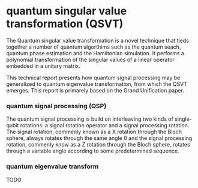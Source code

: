 # quantum singular value transformation (QSVT)

The Quantum singular value transformation is a novel technique that tieds together a number of quantum algorthims such as the quantum seach, quantum phase estimation and the Hamiltonian simulation. It performs a polynomial transformation of the singular values of a linear operator embedded in a unitary matrix. 

This technical report presents how quantum signal processing may be generalized to quantum eigenvalue transformation, from which the QSVT emerges. This report is primarely based on the Grand Unification paper. 

### quantum signal processing (QSP)
The quantum signal processing is build on interleaving two kinds of single-qubit rotations: a signal rotation operator and a signal processing rotation. 
The signal rotation, commenly known as a X rotation through the Bloch sphere, always rotates through the same angle θ and the signal processing rotation, commenly know as a Z rotation through the Bloch sphere, rotates through a variable angle according to some predetermined sequence. 



### quantum eigenvalue transform 
TODO 
